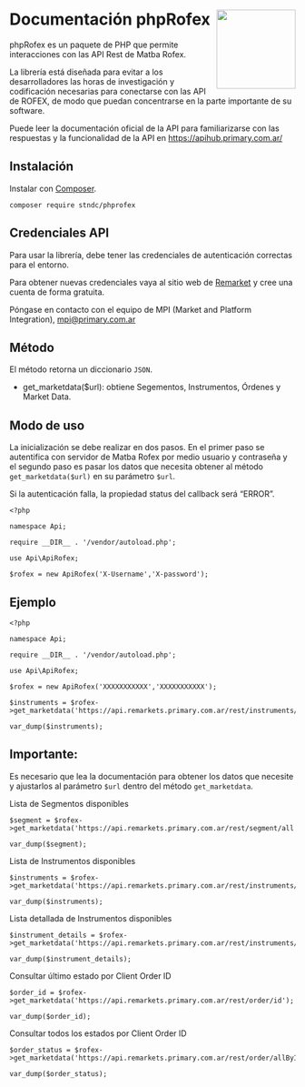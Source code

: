 # Documentación phpRofex <img src='https://raw.githubusercontent.com/matbarofex/rRofex/master/man/figures/logo.png' align="right" width="139px"/>

phpRofex es un paquete de PHP que permite interacciones con las API Rest de Matba Rofex.

La librería está diseñada para evitar a los desarrolladores las horas de investigación y codificación necesarias para conectarse con las API de ROFEX, de modo que puedan concentrarse en la parte importante de su software.

Puede leer la documentación oficial de la API para familiarizarse con las respuestas y la funcionalidad de la API en https://apihub.primary.com.ar/

## Instalación

Instalar con [Composer](https://getcomposer.org/).

```
composer require stndc/phprofex
```

## Credenciales API

Para usar la librería, debe tener las credenciales de autenticación correctas para el entorno.

Para obtener nuevas credenciales vaya al sitio web de [Remarket](https://remarkets.primary.ventures) y cree una cuenta de forma gratuita.

Póngase en contacto con el equipo de MPI (Market and Platform Integration), mpi@primary.com.ar

## Método

El método retorna un diccionario `JSON`.

- get_marketdata($url): obtiene Segementos, Instrumentos, Órdenes y Market Data.

## Modo de uso

La inicialización se debe realizar en dos pasos. En el primer paso se autentifica con servidor de Matba Rofex por medio usuario y contraseña y el segundo paso es pasar los datos que necesita obtener al método `get_marketdata($url)` en su parámetro `$url`.

Si la autenticación falla, la propiedad status del callback será “ERROR”.

```
<?php

namespace Api;

require __DIR__ . '/vendor/autoload.php';

use Api\ApiRofex;

$rofex = new ApiRofex('X-Username','X-password');
```

## Ejemplo

```
<?php

namespace Api;

require __DIR__ . '/vendor/autoload.php';

use Api\ApiRofex;

$rofex = new ApiRofex('XXXXXXXXXXX','XXXXXXXXXXX');

$instruments = $rofex->get_marketdata('https://api.remarkets.primary.com.ar/rest/instruments/all');

var_dump($instruments);

```

## Importante:

Es necesario que lea la documentación para obtener los datos que necesite y ajustarlos al parámetro `$url` dentro del método `get_marketdata`.

Lista de Segmentos disponibles

```
$segment = $rofex->get_marketdata('https://api.remarkets.primary.com.ar/rest/segment/all');

var_dump($segment);
```

Lista de Instrumentos disponibles

```
$instruments = $rofex->get_marketdata('https://api.remarkets.primary.com.ar/rest/instruments/all');

var_dump($instruments);
```

Lista detallada de Instrumentos disponibles

```
$instrument_details = $rofex->get_marketdata('https://api.remarkets.primary.com.ar/rest/instruments/details');

var_dump($instrument_details);
```

Consultar último estado por Client Order ID

```
$order_id = $rofex->get_marketdata('https://api.remarkets.primary.com.ar/rest/order/id');

var_dump($order_id);
```

Consultar todos los estados por Client Order ID

```
$order_status = $rofex->get_marketdata('https://api.remarkets.primary.com.ar/rest/order/allById');

var_dump($order_status);
```